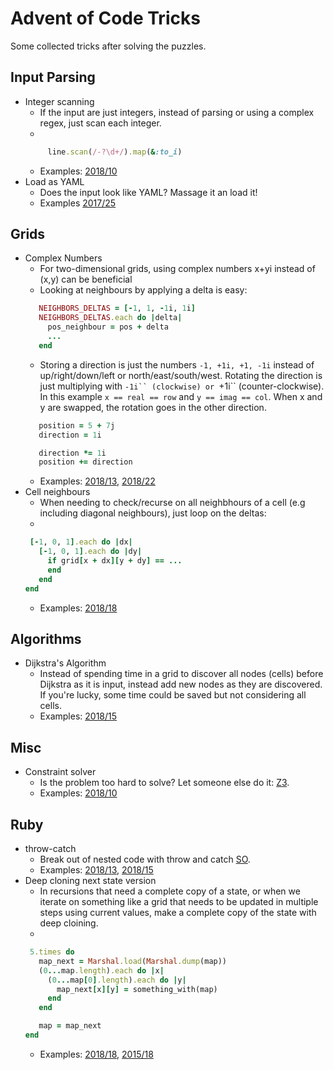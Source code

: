 # Advent of Code Tricks
Some collected tricks after solving the puzzles.

## Input Parsing
* Integer scanning
  * If the input are just integers, instead of parsing or using a complex regex, just scan each integer.
  *
   ```ruby
		line.scan(/-?\d+/).map(&:to_i)
   ``` 
  * Examples: [2018/10](2018/10/part1.rb)
* Load as YAML
  * Does the input look like YAML? Massage it an load it!
  * Examples [2017/25](https://www.reddit.com/r/adventofcode/comments/7lzo3l/comment/drqk1wu/)


## Grids
* Complex Numbers
  * For two-dimensional grids, using complex numbers x+yi instead of (x,y) can be beneficial
  * Looking at neighbours by applying a delta is easy:
   ```ruby
      NEIGHBORS_DELTAS = [-1, 1, -1i, 1i]
      NEIGHBORS_DELTAS.each do |delta|
        pos_neighbour = pos + delta
        ...
      end
   ``` 
  * Storing a direction is just the numbers `-1, +1i, +1, -1i` instead of up/right/down/left or north/east/south/west. Rotating the direction is just multiplying with `-1i`` (clockwise) or `+1i`` (counter-clockwise). In this example `x == real == row` and `y == imag == col`. When x and y are swapped, the rotation goes in the other direction.
   ```ruby
      position = 5 + 7j
      direction = 1i

      direction *= 1i
      position += direction
   ``` 
  * Examples: [2018/13](2018/13/part1_complex.rb), [2018/22](2018/22/)
* Cell neighbours
  * When needing to check/recurse on all neighbhours of a cell (e.g including diagonal neighbours), just loop on the deltas:
  *
   ```ruby
    [-1, 0, 1].each do |dx|
      [-1, 0, 1].each do |dy|
        if grid[x + dx][y + dy] == ...
        end
      end
   end
   ``` 
  * Examples: [2018/18](2018/18/lib.rb)



## Algorithms
* Dijkstra's Algorithm
  * Instead of spending time in a grid to discover all nodes (cells) before Dijkstra as it is input, instead add new nodes as they are discovered. If you're lucky, some time could be saved but not considering all cells.
  * Examples: [2018/15](2018/15/game.rb)


## Misc
* Constraint solver
  * Is the problem too hard to solve? Let someone else do it: [Z3](https://github.com/Z3Prover/Z3).
  * Examples: [2018/10](2018/23/part2.rb)

## Ruby
* throw-catch
  * Break out of nested code with throw and catch [SO](https://stackoverflow.com/a/3716921/265508).
  * Examples: [2018/13](2018/13/part1.rb), [2018/15](2018/15/game.rb)
* Deep cloning next state version 
  * In recursions that need a complete copy of a state, or when we iterate on something like a grid that needs to be updated in multiple steps using current values, make a complete copy of the state with deep cloining.
  *
   ```ruby
    5.times do
      map_next = Marshal.load(Marshal.dump(map))
      (0...map.length).each do |x|
        (0...map[0].length).each do |y|
          map_next[x][y] = something_with(map)
        end
      end

      map = map_next
  end
   ``` 
  * Examples: [2018/18](2018/18), [2015/18](2015/18/part1.rb)
